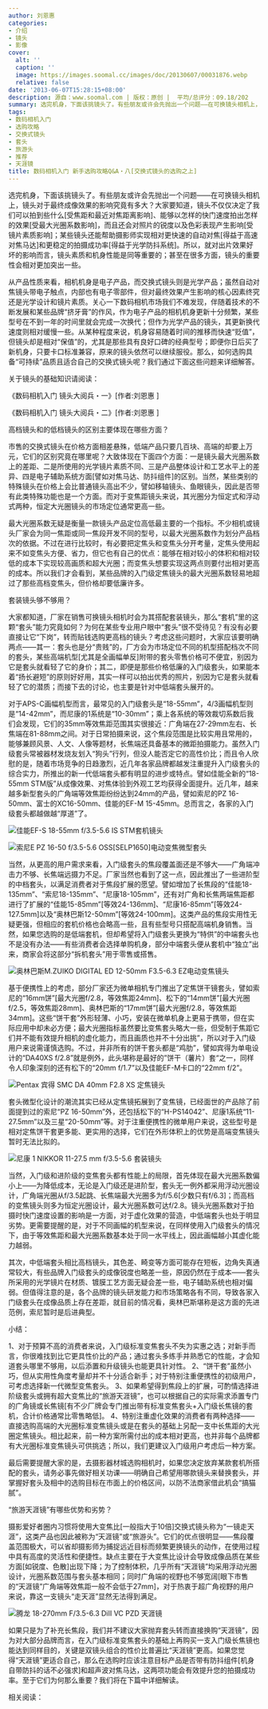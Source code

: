 ```yaml
---
author: 刘恩惠
categories:
- 介绍
- 镜头
- 影像
cover:
  alt: ''
  caption: ''
  image: https://images.soomal.cc/images/doc/20130607/00031876.webp
  relative: false
date: '2013-06-07T15:28:15+08:00'
description: 源自：www.soomal.com | 版权：原创 |  平均/总评分：09.18/202
summary: 选完机身，下面该挑镜头了。有些朋友或许会先抛出一个问题――在可换镜头相机上，镜头对于最终成像效果的影响究竟有多大？大家要知道，镜头不仅仅决定了我们可以拍到些什么、能够以怎样的快门速度拍出怎样的效果，而且还会对照片的锐度以及色彩表现产生影响……
tags:
- 数码相机入门
- 选购攻略
- 交换式镜头
- 套头
- 旅游头
- 推荐
- 天涯镜
title: 数码相机入门 新手选购攻略Q&A・八[交换式镜头的选购之上]
---
```


选完机身，下面该挑镜头了。有些朋友或许会先抛出一个问题――在可换镜头相机上，镜头对于最终成像效果的影响究竟有多大？大家要知道，镜头不仅仅决定了我们可以拍到些什么[受焦距和最近对焦距离影响]、能够以怎样的快门速度拍出怎样的效果[受最大光圈系数影响]，而且还会对照片的锐度以及色彩表现产生影响[受镜片素质影响]；某些镜头还能帮助摄影师实现相对更快速的自动对焦[得益于高速对焦马达]和更稳定的拍摄成功率[得益于光学防抖系统]。所以，就对出片效果好坏的影响而言，镜头素质和机身性能是同等重要的；甚至在很多方面，镜头的重要性会相对更加突出一些。

从产品性质来看，相机机身是电子产品，而交换式镜头则是光学产品；虽然自动对焦镜头带电子触点，内部也有电子零部件，但对最终效果产生影响的核心因素终究还是光学设计和镜片素质。关心一下数码相机市场我们不难发现，伴随着技术的不断发展和某些品牌“挤牙膏”的作风，作为电子产品的相机机身更新十分频繁，某些型号在不到一年的时间里就会完成一次换代；但作为光学产品的镜头，其更新换代速度则相对缓慢一些。从某种程度来说，机身容易随着时间的推移而快速“贬值”，但镜头却是相对“保值”的，尤其是那些具有良好口碑的经典型号；即便你日后买了新机身，只要卡口标准兼容，原来的镜头依然可以继续服役。那么，如何选购具备“可持续”品质且适合自己的交换式镜头呢？我们通过下面这些问题来详细解答。

关于镜头的基础知识请阅读：


《数码相机入门 镜头大阅兵・一》[作者:刘恩惠 ]

《数码相机入门 镜头大阅兵・二》[作者:刘恩惠 ]



高档镜头和的低档镜头的区别主要体现在哪些方面？

市售的交换式镜头在价格方面相差悬殊，低端产品只要几百块、高端的却要上万元，它们的区别究竟在哪里呢？大致体现在下面四个方面：一是镜头最大光圈系数上的差距、二是所使用的光学镜片素质不同、三是产品整体设计和工艺水平上的差异、四是电子辅助系统方面[譬如对焦马达、防抖组件]的区别。当然，某些类别的特殊镜头在价格上会比普通镜头高出不少，譬如移轴镜头、鱼眼镜头，因此是否带有此类特殊功能也是一个方面。而对于变焦距镜头来说，其光圈分为恒定式和浮动式两种，恒定大光圈镜头的市场定位通常更高一些。

最大光圈系数无疑是衡量一款镜头产品定位高低最主要的一个指标。不少相机或镜头厂家会为同一焦距或同一焦段开发不同的型号，以最大光圈系数作为划分产品档次的依据。不过在进行比较时，有必要把定焦头和变焦头分开考量，定焦头使用起来不如变焦头方便、省力，但它也有自己的优点：能够在相对较小的体积和相对较低的成本下实现较高画质和超大光圈；而变焦头想要实现这两点则要付出相对更高的成本。所以我们才会看到，某些品牌的入门级定焦镜头的最大光圈系数轻易地超过了那些高档变焦头，但价格却要低廉许多。

套装镜头够不够用？

大家都知道，厂家在销售可换镜头相机时会为其搭配套装镜头，那么“套机”里的这颗“套头”能力究竟如何？为何在某些专业用户眼中“套头”很不受待见？有没有必要直接让它“下岗”，转而贴钱选购更高档的镜头？考虑这些问题时，大家应该要明确两点――其一：套头也是分“贵贱”的，厂方会为市场定位不同的机型搭配档次不同的套头，某些高端机型[尤其是全画幅单反]附带的套头零售价格可不便宜，别因为它是套头就看轻了它的身价；其二，即便是那些价格低廉的入门级套头，如果能本着“扬长避短”的原则好好用，其实一样可以拍出优秀的照片，别因为它是套头就看轻了它的潜质；而接下去的讨论，也主要是针对中低端套头展开的。

对于APS-C画幅机型而言，最常见的入门级套头是“18-55mm”，4/3画幅机型则是“14-42mm”，而尼康的1系统是“10-30mm”；乘上各系统的等效裁切系数后我们会发现，它们的35mm等效焦距范围其实很接近：广角端在27-29mm左右、长焦端在81-88mm之间。对于日常拍摄来说，这个焦段范围是比较实用且常用的，能够兼顾风景、人文、人像等题材，长焦端还具备基本的微距拍摄能力。虽然入门级套头常被器材发烧友划入“狗头”行列，但没人能否定它的高性价比；而且令人欣慰的是，随着市场竞争的日趋激烈，近几年各家品牌都越发注重提升入门级套头的综合实力，所推出的新一代低端套头都有明显的进步或特点。譬如佳能全新的“18-55mm STM版”从成像效果、对焦体验到外观工艺均获得全面提升。近几年，越来越多新型套头的广角端等效焦距纷纷达到24mm的产品，譬如索尼的PZ 16-50mm、富士的XC16-50mm、佳能的EF-M 15-45mm。总而言之，各家的入门级套头都越做越“厚道”了。

![佳能EF-S 18-55mm f/3.5-5.6 IS STM套机镜头](https://images.soomal.cc/images/doc/20130607/00031877.webp)




![索尼E PZ 16-50 f/3.5-5.6 OSS[SELP1650]电动变焦微型套头](https://images.soomal.cc/images/doc/20130607/00031878.webp)





当然，从更高的用户需求来看，入门级套头的焦段覆盖面还是不够大――广角端冲击力不够、长焦端远摄力不足。厂家当然也看到了这一点，因此推出了一些进阶型的中档套头，以满足消费者对于焦段扩展的愿望。譬如增加了长焦段的“佳能18-135mm”、“索尼18-135mm”、“尼康18-105mm”，还有对广角和长焦两端焦距都进行了扩展的“佳能15-85mm”[等效24-136mm]、“尼康16-85mm”[等效24-127.5mm]以及“奥林巴斯12-50mm”[等效24-100mm]。这类产品的焦段实用性无疑更强，但相应的套机价格也会略高一些，且有些型号只搭配高端机身销售。当然，如果您选购的是低端套机，但却希望将入门级套头更换为“特供”的中端套头也不是没有办法――有些消费者会选择单购机身，部分中端套头便从套机中“独立”出来，商家会将这部分“拆机套头”用于零售或搭售。

![奥林巴斯M.ZUIKO DIGITAL ED 12-50mm F3.5-6.3 EZ电动变焦镜头](https://images.soomal.cc/images/doc/20111218/00015532.webp)





基于便携性上的考虑，部分厂家还为微单相机专门推出了定焦饼干镜套头，譬如索尼的“16mm饼”[最大光圈f/2.8，等效焦距24mm]、松下的“14mm饼”[最大光圈f/2.5，等效焦距28mm]、奥林巴斯的“17mm饼”[最大光圈f/2.8，等效焦距34mm]。这些“饼干套”外形轻薄、小巧，安装在微单机身上更易于携带，但在实际应用中却未必方便；最大光圈指标虽然要比变焦套头略大一些，但受制于焦距它们并不能有效提升相机的虚化能力，而且画质也并不十分出挑”，所以对于入门级用户来说需谨慎选购。不过，并非所有的饼干套头都是“鸡肋”，譬如宾得为单电设计的“DA40XS f/2.8”就是例外，此头堪称是最好的”饼干（薯片）套“之一，同样令人印象深刻的还有松下的“20mm f/1.7”以及佳能EF-M卡口的“22mm f/2”。

![Pentax 宾得 SMC DA 40mm F2.8 XS 定焦镜头](https://images.soomal.cc/images/doc/20120911/00022716.webp)





套头微型化设计的潮流其实已经从定焦镜拓展到了变焦镜，已经面世的产品除了前面提到过的索尼“PZ 16-50mm”外，还包括松下的“H-PS14042”、尼康1系统“11-27.5mm”以及三星“20-50mm”等。对于注重便携性的微单用户来说，这些型号是相对定焦饼干套更多能、更实用的选择，它们在外形体积上的优势是高端变焦镜头暂时无法比拟的。

![尼康 1 NIKKOR 11-27.5 mm f/3.5-5.6 套装镜头](https://images.soomal.cc/images/doc/20130607/00031879.webp)





当然，入门级和进阶级的变焦套头都有性能上的局限，首先体现在最大光圈系数偏小上――为降低成本，无论是入门级还是进阶型，套头无一例外都采用浮动光圈设计，广角端光圈从f/3.5起跳、长焦端最大光圈多为f/5.6[少数只有f/6.3]；而高档的变焦镜头则多为恒定光圈设计，最大光圈系数可达f/2.8。镜头光圈系数对于拍摄时快门速度设置的影响是一方面，对于虚化效果的营造，中低端套头也处于明显劣势。更需要提醒的是，对于不同画幅的机型来说，在同样使用入门级套头的情况下，由于等效焦距和最大光圈系数基本处于同一水平线上，因此画幅越小其虚化能力越弱。

其次，中低端套头相比高档镜头，其色差、畸变等方面可能存在短板，边角失真通常较大，有些品牌入门级套头的成像锐度也略差一些，原因仍然在于成本――套头所采用的光学镜片在材质、镀膜工艺方面无疑会差一些，电子辅助系统也相对偏弱。但值得注意的是，各个品牌的镜头研发能力和市场策略各有不同，导致各家入门级套头在成像品质上存在差距，就目前的情况看，奥林巴斯堪称是这方面的先进范例，索尼暂时是后进典型。

小结：


1、对于预算不高的消费者来说，入门级标准变焦套头不失为实惠之选；对新手而言，你很难找到比它更具性价比的产品；通过套头多练手并熟悉它的性能，才会知道套头哪里不够用，以后添置和升级镜头也能更具针对性。
2、“饼干套”虽然小巧，但从实用性角度考量却并不十分适合新手；对于特别注重便携性的初级用户，可考虑选择新一代微型变焦套头。
3、如果希望得到焦段上的扩展，可酌情选择进阶级套头或拥有超大变焦比的“旅游天涯镜”，也可以根据自己的实际需求添置专门的广角镜或长焦镜[有不少厂牌会专门推出带有标准变焦套头+入门级长焦镜的套机，合计价格通常比零售略低]。
4、特别注重虚化效果的消费者有两种选择――直接选购高端的大光圈标准变焦镜头或是在套头的基础上另配一支中长焦距的大光圈定焦镜头。相比起来，前一种方案所需付出的成本相对更高，也并非每个品牌都有大光圈标准变焦镜头可供挑选；所以，我们更建议入门级用户考虑后一种方案。


最后需要提醒大家的是，去摄影器材城选购相机时，如果您决定放弃某款套机所搭配的套头，请务必事先做好相关功课――明确自己希望用哪款镜头来替换套头，并掌握好套头及相中的选购目标在市面上的价格区间，以防不法商家借此机会“搞猫腻”。

“旅游天涯镜”有哪些优势和劣势？

摄影爱好者圈内习惯将使用大变焦比[一般指大于10倍]交换式镜头称为“一镜走天涯”，这类产品也因此被称为“天涯镜”或“旅游头”。它们的优点很明显――焦段覆盖范围极大，可以省却摄影师为捕捉远近目标而频繁更换镜头的动作，在使用过程中具有高度的灵活性和便捷性。缺点主要在于大变焦比设计会导致成像品质在某些方面[如锐度、色散]出现下降；为了控制体积，几乎所有“天涯镜”均采用浮动光圈设计，光圈系数范围与套头基本相同；同时广角端的视野也不够宽阔[眼下市售的“天涯镜”广角端等效焦距一般不会低于27mm]，对于热衷于超广角视野的用户来说，靠这一支镜头“走天涯”显然无法得到满足。

![腾龙 18-270mm F/3.5-6.3 DiII VC PZD 天涯镜](https://images.soomal.cc/images/doc/20130607/00031880.webp)





如果只是为了补充长焦段，我们并不建议大家抛弃套头转而直接换购“天涯镜”，因为对大部分品牌而言，在入门级标准变焦套头的基础上再购买一支入门级长焦镜也能达到同样目的，关键是双镜头组合的性价比普遍比“天涯镜”更高。如果您觉得“天涯镜”更适合自己，那么在选购时应该注意目标产品是否带有防抖组件[机身自带防抖的话不必强求]和超声波对焦马达，这两项功能会有效提升您的拍摄成功率。至于它们为何那么重要？我们将在下篇中详细解读。

相关阅读：